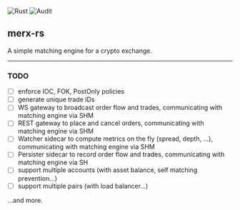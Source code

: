 ![Rust](https://github.com/flopezlasanta/merx-rs/actions/workflows/rust.yml/badge.svg)
![Audit](https://github.com/flopezlasanta/merx-rs/actions/workflows/audit.yml/badge.svg)

## merx-rs

A simple matching engine for a crypto exchange.

---

### TODO

- [ ] enforce IOC, FOK, PostOnly policies
- [ ] generate unique trade IDs
- [ ] WS gateway to broadcast order flow and trades, communicating with matching engine via SHM
- [ ] REST gateway to place and cancel orders, communicating with matching engine via SHM
- [ ] Watcher sidecar to compute metrics on the fly (spread, depth, ...), communicating with matching engine via SHM
- [ ] Persister sidecar to record order flow and trades, communicating with matching engine via SH
- [ ] support multiple accounts (with asset balance, self matching prevention...)
- [ ] support multiple pairs (with load balancer...)

...and more.

